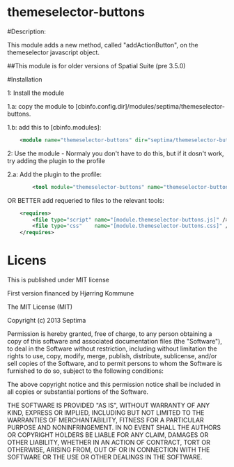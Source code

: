 themeselector-buttons
=====================

#Description:

This module adds a new method, called "addActionButton", on the themeselector javascript object.

##This module is for older versions of Spatial Suite (pre 3.5.0)


#Installation

1:    Install the module

1.a:  copy the module to [cbinfo.config.dir]/modules/septima/themeselector-buttons.

1.b:  add this to  [cbinfo.modules]:
```xml
    <module name="themeselector-buttons" dir="septima/themeselector-buttons" permissionlevel="public"/>
```
2:    Use the module - Normaly you don't have to do this, but if it dosn't work, try adding the plugin to the profile

2.a:  Add the plugin to the profile:

```xml
        <tool module="themeselector-buttons" name="themeselector-buttons-plugin"/>
```

OR BETTER add requeried to files to the relevant tools:

```xml
    <requires>
        <file type="script" name="[module.themeselector-buttons.js]" />
        <file type="css"    name="[module.themeselector-buttons.css]" />
    </requires>
```


# Licens

This is published under MIT license

First  version  financed by Hjørring Kommune

The MIT License (MIT)

Copyright (c) 2013 Septima

Permission is hereby granted, free of charge, to any person obtaining a copy of this software and associated documentation files (the "Software"), to deal in the Software without restriction, including without limitation the rights to use, copy, modify, merge, publish, distribute, sublicense, and/or sell copies of the Software, and to permit persons to whom the Software is furnished to do so, subject to the following conditions:

The above copyright notice and this permission notice shall be included in all copies or substantial portions of the Software.

THE SOFTWARE IS PROVIDED "AS IS", WITHOUT WARRANTY OF ANY KIND, EXPRESS OR IMPLIED, INCLUDING BUT NOT LIMITED TO THE WARRANTIES OF MERCHANTABILITY, FITNESS FOR A PARTICULAR PURPOSE AND NONINFRINGEMENT. IN NO EVENT SHALL THE AUTHORS OR COPYRIGHT HOLDERS BE LIABLE FOR ANY CLAIM, DAMAGES OR OTHER LIABILITY, WHETHER IN AN ACTION OF CONTRACT, TORT OR OTHERWISE, ARISING FROM, OUT OF OR IN CONNECTION WITH THE SOFTWARE OR THE USE OR OTHER DEALINGS IN THE SOFTWARE.

